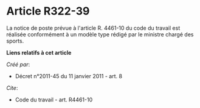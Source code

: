 # Article R322-39

La notice de poste prévue à l'article R. 4461-10 du code du travail est réalisée conformément à un modèle type rédigé par le
ministre chargé des sports.

**Liens relatifs à cet article**

_Créé par_:

  - Décret n°2011-45 du 11 janvier 2011 - art. 8

_Cite_:

  - Code du travail - art. R4461-10
